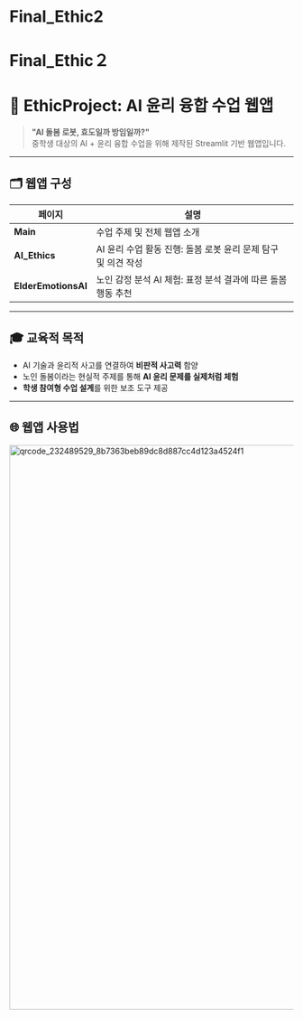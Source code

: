 # Final_Ethic2

# Final_Ethic２

# 🤖 EthicProject: AI 윤리 융합 수업 웹앱

> **"AI 돌봄 로봇, 효도일까 방임일까?"**  
> 중학생 대상의 AI + 윤리 융합 수업을 위해 제작된 Streamlit 기반 웹앱입니다.

---

## 🗂️ 웹앱 구성

| 페이지 | 설명 |
|--------|------|
| **Main** | 수업 주제 및 전체 웹앱 소개 |
| **AI_Ethics** | AI 윤리 수업 활동 진행: 돌봄 로봇 윤리 문제 탐구 및 의견 작성 |
| **ElderEmotionsAI** | 노인 감정 분석 AI 체험: 표정 분석 결과에 따른 돌봄 행동 추천 |

---

## 🎓 교육적 목적

- AI 기술과 윤리적 사고를 연결하여 **비판적 사고력** 함양
- 노인 돌봄이라는 현실적 주제를 통해 **AI 윤리 문제를 실제처럼 체험**
- **학생 참여형 수업 설계**를 위한 보조 도구 제공

---

## 🌐 웹앱 사용법
<img width="1000" height="1000" alt="qrcode_232489529_8b7363beb89dc8d887cc4d123a4524f1" src="https://github.com/user-attachments/assets/5baad426-20e6-4d06-b52d-e6bfe03de996" />


